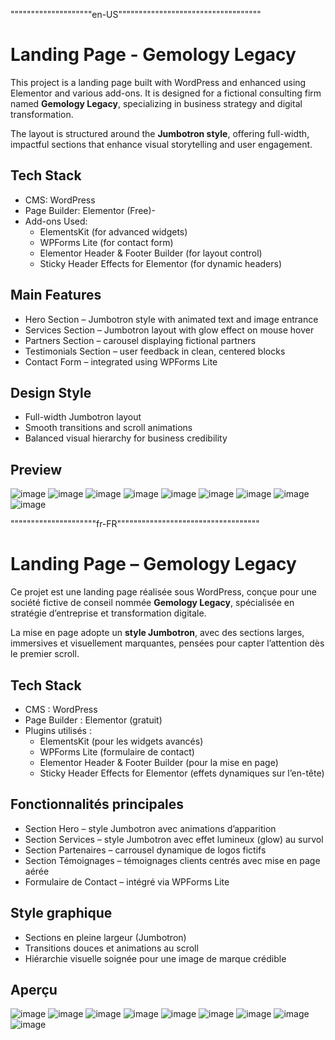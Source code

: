 """"""""""""""""""""en-US"""""""""""""""""""""""""""""""""""

# Landing Page - Gemology Legacy

This project is a landing page built with WordPress and enhanced using Elementor and various add-ons. It is designed for a fictional consulting firm named **Gemology Legacy**, specializing in business strategy and digital transformation.

The layout is structured around the **Jumbotron style**, offering full-width, impactful sections that enhance visual storytelling and user engagement.

## Tech Stack

- CMS: WordPress
- Page Builder: Elementor (Free)-
- Add-ons Used:
  - ElementsKit (for advanced widgets)
  - WPForms Lite (for contact form)
  - Elementor Header & Footer Builder (for layout control)
  - Sticky Header Effects for Elementor (for dynamic headers)

## Main Features

- Hero Section – Jumbotron style with animated text and image entrance
- Services Section – Jumbotron layout with glow effect on mouse hover
- Partners Section – carousel displaying fictional partners
- Testimonials Section – user feedback in clean, centered blocks
- Contact Form – integrated using WPForms Lite

## Design Style

- Full-width Jumbotron layout
- Smooth transitions and scroll animations
- Balanced visual hierarchy for business credibility

## Preview
![image](https://github.com/user-attachments/assets/2ccee0d3-87b2-4384-b300-57f5cf7bd091)
![image](https://github.com/user-attachments/assets/8dfcb3c6-3f37-4726-966e-67cab544d16b)
![image](https://github.com/user-attachments/assets/27d6a046-675d-483a-9012-b891192d19bb)
![image](https://github.com/user-attachments/assets/bb7bc38b-8a85-457c-9d5e-ffd2e3d99c4a)
![image](https://github.com/user-attachments/assets/de7073aa-a03c-4628-a63f-e1734086dacf)
![image](https://github.com/user-attachments/assets/933f9089-9cf9-4e88-bb22-4dbde15ec01e)
![image](https://github.com/user-attachments/assets/ae4a3dca-552f-4e14-b26a-c5b2f65a2b09)
![image](https://github.com/user-attachments/assets/6a18e9b2-7bed-4819-9850-e64333247bb1)
![image](https://github.com/user-attachments/assets/5e9fa9ee-426e-460a-9796-d081c1d8004d)




"""""""""""""""""""""fr-FR"""""""""""""""""""""""""""""""""""

# Landing Page – Gemology Legacy

Ce projet est une landing page réalisée sous WordPress, conçue pour une société fictive de conseil nommée **Gemology Legacy**, spécialisée en stratégie d’entreprise et transformation digitale.

La mise en page adopte un **style Jumbotron**, avec des sections larges, immersives et visuellement marquantes, pensées pour capter l’attention dès le premier scroll.

## Tech Stack

- CMS : WordPress
- Page Builder : Elementor (gratuit)
- Plugins utilisés :
  - ElementsKit (pour les widgets avancés)
  - WPForms Lite (formulaire de contact)
  - Elementor Header & Footer Builder (pour la mise en page)
  - Sticky Header Effects for Elementor (effets dynamiques sur l’en-tête)

## Fonctionnalités principales

- Section Hero – style Jumbotron avec animations d’apparition
- Section Services – style Jumbotron avec effet lumineux (glow) au survol
- Section Partenaires – carrousel dynamique de logos fictifs
- Section Témoignages – témoignages clients centrés avec mise en page aérée
- Formulaire de Contact – intégré via WPForms Lite

## Style graphique

- Sections en pleine largeur (Jumbotron)
- Transitions douces et animations au scroll
- Hiérarchie visuelle soignée pour une image de marque crédible

## Aperçu
![image](https://github.com/user-attachments/assets/2ccee0d3-87b2-4384-b300-57f5cf7bd091)
![image](https://github.com/user-attachments/assets/8dfcb3c6-3f37-4726-966e-67cab544d16b)
![image](https://github.com/user-attachments/assets/27d6a046-675d-483a-9012-b891192d19bb)
![image](https://github.com/user-attachments/assets/bb7bc38b-8a85-457c-9d5e-ffd2e3d99c4a)
![image](https://github.com/user-attachments/assets/de7073aa-a03c-4628-a63f-e1734086dacf)
![image](https://github.com/user-attachments/assets/933f9089-9cf9-4e88-bb22-4dbde15ec01e)
![image](https://github.com/user-attachments/assets/ae4a3dca-552f-4e14-b26a-c5b2f65a2b09)
![image](https://github.com/user-attachments/assets/6a18e9b2-7bed-4819-9850-e64333247bb1)
![image](https://github.com/user-attachments/assets/5e9fa9ee-426e-460a-9796-d081c1d8004d)
